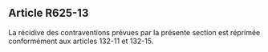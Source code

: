 Article R625-13
----
La récidive des contraventions prévues par la présente section est réprimée
conformément aux articles 132-11 et 132-15.
